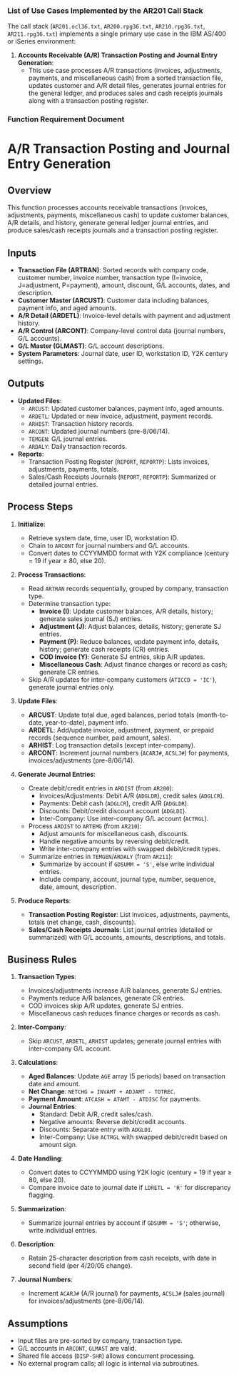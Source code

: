 ### List of Use Cases Implemented by the AR201 Call Stack

The call stack (`AR201.ocl36.txt`, `AR200.rpg36.txt`, `AR210.rpg36.txt`, `AR211.rpg36.txt`) implements a single primary use case in the IBM AS/400 or iSeries environment:

1. **Accounts Receivable (A/R) Transaction Posting and Journal Entry Generation**:
   - This use case processes A/R transactions (invoices, adjustments, payments, and miscellaneous cash) from a sorted transaction file, updates customer and A/R detail files, generates journal entries for the general ledger, and produces sales and cash receipts journals along with a transaction posting register.

### Function Requirement Document



# A/R Transaction Posting and Journal Entry Generation

## Overview
This function processes accounts receivable transactions (invoices, adjustments, payments, miscellaneous cash) to update customer balances, A/R details, and history, generate general ledger journal entries, and produce sales/cash receipts journals and a transaction posting register.

## Inputs
- **Transaction File (ARTRAN)**: Sorted records with company code, customer number, invoice number, transaction type (I=invoice, J=adjustment, P=payment), amount, discount, G/L accounts, dates, and description.
- **Customer Master (ARCUST)**: Customer data including balances, payment info, and aged amounts.
- **A/R Detail (ARDETL)**: Invoice-level details with payment and adjustment history.
- **A/R Control (ARCONT)**: Company-level control data (journal numbers, G/L accounts).
- **G/L Master (GLMAST)**: G/L account descriptions.
- **System Parameters**: Journal date, user ID, workstation ID, Y2K century settings.

## Outputs
- **Updated Files**:
  - `ARCUST`: Updated customer balances, payment info, aged amounts.
  - `ARDETL`: Updated or new invoice, adjustment, payment records.
  - `ARHIST`: Transaction history records.
  - `ARCONT`: Updated journal numbers (pre-8/06/14).
  - `TEMGEN`: G/L journal entries.
  - `ARDALY`: Daily transaction records.
- **Reports**:
  - Transaction Posting Register (`REPORT`, `REPORTP`): Lists invoices, adjustments, payments, totals.
  - Sales/Cash Receipts Journals (`REPORT`, `REPORTP`): Summarized or detailed journal entries.

## Process Steps
1. **Initialize**:
   - Retrieve system date, time, user ID, workstation ID.
   - Chain to `ARCONT` for journal numbers and G/L accounts.
   - Convert dates to CCYYMMDD format with Y2K compliance (century = 19 if year ≥ 80, else 20).

2. **Process Transactions**:
   - Read `ARTRAN` records sequentially, grouped by company, transaction type.
   - Determine transaction type:
     - **Invoice (I)**: Update customer balances, A/R details, history; generate sales journal (SJ) entries.
     - **Adjustment (J)**: Adjust balances, details, history; generate SJ entries.
     - **Payment (P)**: Reduce balances, update payment info, details, history; generate cash receipts (CR) entries.
     - **COD Invoice (Y)**: Generate SJ entries, skip A/R updates.
     - **Miscellaneous Cash**: Adjust finance charges or record as cash; generate CR entries.
   - Skip A/R updates for inter-company customers (`ATICCD = 'IC'`), generate journal entries only.

3. **Update Files**:
   - **ARCUST**: Update total due, aged balances, period totals (month-to-date, year-to-date), payment info.
   - **ARDETL**: Add/update invoice, adjustment, payment, or prepaid records (sequence number, paid amount, sales).
   - **ARHIST**: Log transaction details (except inter-company).
   - **ARCONT**: Increment journal numbers (`ACARJ#`, `ACSLJ#`) for payments, invoices/adjustments (pre-8/06/14).

4. **Generate Journal Entries**:
   - Create debit/credit entries in `ARDIST` (from `AR200`):
     - Invoices/Adjustments: Debit A/R (`ADGLDR`), credit sales (`ADGLCR`).
     - Payments: Debit cash (`ADGLCR`), credit A/R (`ADGLDR`).
     - Discounts: Debit/credit discount account (`ADGLDI`).
     - Inter-Company: Use inter-company G/L account (`ACTRGL`).
   - Process `ARDIST` to `ARTEMG` (from `AR210`):
     - Adjust amounts for miscellaneous cash, discounts.
     - Handle negative amounts by reversing debit/credit.
     - Write inter-company entries with swapped debit/credit types.
   - Summarize entries in `TEMGEN`/`ARDALY` (from `AR211`):
     - Summarize by account if `GDSUMM = 'S'`, else write individual entries.
     - Include company, account, journal type, number, sequence, date, amount, description.

5. **Produce Reports**:
   - **Transaction Posting Register**: List invoices, adjustments, payments, totals (net change, cash, discounts).
   - **Sales/Cash Receipts Journals**: List journal entries (detailed or summarized) with G/L accounts, amounts, descriptions, and totals.

## Business Rules
1. **Transaction Types**:
   - Invoices/adjustments increase A/R balances, generate SJ entries.
   - Payments reduce A/R balances, generate CR entries.
   - COD invoices skip A/R updates, generate SJ entries.
   - Miscellaneous cash reduces finance charges or records as cash.

2. **Inter-Company**:
   - Skip `ARCUST`, `ARDETL`, `ARHIST` updates; generate journal entries with inter-company G/L account.

3. **Calculations**:
   - **Aged Balances**: Update `AGE` array (5 periods) based on transaction date and amount.
   - **Net Change**: `NETCHG = INVAMT + ADJAMT - TOTREC`.
   - **Payment Amount**: `ATCASH = ATAMT - ATDISC` for payments.
   - **Journal Entries**:
     - Standard: Debit A/R, credit sales/cash.
     - Negative amounts: Reverse debit/credit accounts.
     - Discounts: Separate entry with `ADGLDI`.
     - Inter-Company: Use `ACTRGL` with swapped debit/credit based on amount sign.

4. **Date Handling**:
   - Convert dates to CCYYMMDD using Y2K logic (century = 19 if year ≥ 80, else 20).
   - Compare invoice date to journal date if `LDRETL = 'R'` for discrepancy flagging.

5. **Summarization**:
   - Summarize journal entries by account if `GDSUMM = 'S'`; otherwise, write individual entries.

6. **Description**:
   - Retain 25-character description from cash receipts, with date in second field (per 4/20/05 change).

7. **Journal Numbers**:
   - Increment `ACARJ#` (A/R journal) for payments, `ACSLJ#` (sales journal) for invoices/adjustments (pre-8/06/14).

## Assumptions
- Input files are pre-sorted by company, transaction type.
- G/L accounts in `ARCONT`, `GLMAST` are valid.
- Shared file access (`DISP-SHR`) allows concurrent processing.
- No external program calls; all logic is internal via subroutines.

